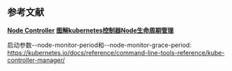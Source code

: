 
















## 参考文献
**[Node Controller](https://kubernetes.io/docs/concepts/architecture/nodes/#node-controller)**
**[图解kubernetes控制器Node生命周期管理](https://mp.weixin.qq.com/s/UtK5x-tl_OLpbUwWCtE_iQ)**

启动参数--node-monitor-period和--node-monitor-grace-period: 
https://kubernetes.io/docs/reference/command-line-tools-reference/kube-controller-manager/
